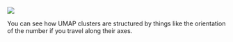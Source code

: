 ![](https://db-feed.s3.amazonaws.com/legacy/ones-1547236855310.gif)

You can see how UMAP clusters are structured by things like the orientation of the number if you travel along their axes.
